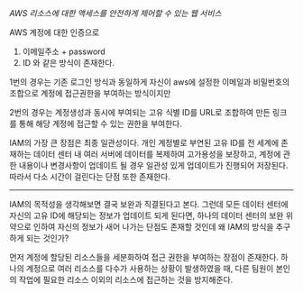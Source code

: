 *AWS 리소스에 대한 액세스를 안전하게 제어할 수 있는 웹 서비스*

AWS 계정에 대한 인증으로 
1. 이메일주소 + password
2. ID
와 같은 방식이 존재한다.

1번의 경우는 기존 로그인 방식과 동일하게 자신이 aws에 설정한 이메일과 비밀번호의 조합으로 계정에 접근권한을 부여하는 방식이지만

2번의 경우는 계정생성과 동시에 부여되는 고유 식별 ID를 URL로 조합하여 만든 링크를 통해 해당 계정에 접근할 수 있는 권한을 부여한다.

IAM의 가장 큰 장점은 최종 일관성이다. 개인 계정별로 부연된 고유 ID를 전 세계에 존재하는 데이터 센터 내 여러 서버에 데이터를 복제하여 고가용성을 보장하고, 계정에 관한 내용이나 변경사항이 업데이트 될 경우 일관성 있게 업데이트가 진행되어 저장된다. 따라서 다소 시간이 걸린다는 단점 또한 존재한다.

---

IAM의 목적성을 생각해보면 결국 보완과 직결된다고 본다. 그런데 모든 데이터 센터에 자신의 고유 ID에 해당되는 정보가 업데이트 되게 된다면, 하나의 데이터 센터의 보완 위약으로 인하여 자신의 정보가 새어 나가는 단점도 존재할 것인데 왜 IAM의 방식을 추구하게 되는 것인가? 

먼저 계정에 할당된 리소스들을 세분화하여 접근 권한을 부여하는 장점이 존재한다. 하나의 계정으로 여러 리소스를 다수가 사용하는 상황이 발생하였을 때, 다른 팀원이 본인의 작업에 필요한 리소스 이외의 리소스에 접근하는 것을 방지해준다. 